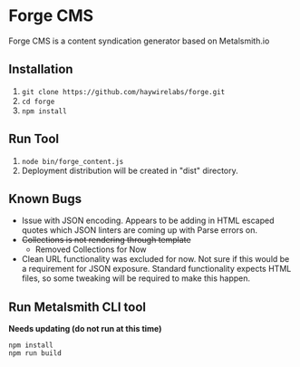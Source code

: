 Forge CMS
=========

Forge CMS is a content syndication generator based on Metalsmith.io

Installation
------------

1. ```git clone https://github.com/haywirelabs/forge.git```
2. ```cd forge```
3. ```npm install```

Run Tool
--------

1. ```node bin/forge_content.js```
2. Deployment distribution will be created in "dist" directory.

Known Bugs
----------

- Issue with JSON encoding.  Appears to be adding in HTML escaped quotes which JSON linters are coming up with Parse errors on.
- ~~Collections is not rendering through template~~
  - Removed Collections for Now
- Clean URL functionality was excluded for now.  Not sure if this would be a requirement for JSON exposure.  Standard functionality expects HTML files, so some tweaking will be required to make this happen.



Run Metalsmith CLI tool
-----------------------

**Needs updating (do not run at this time)**

```
npm install
npm run build
```
